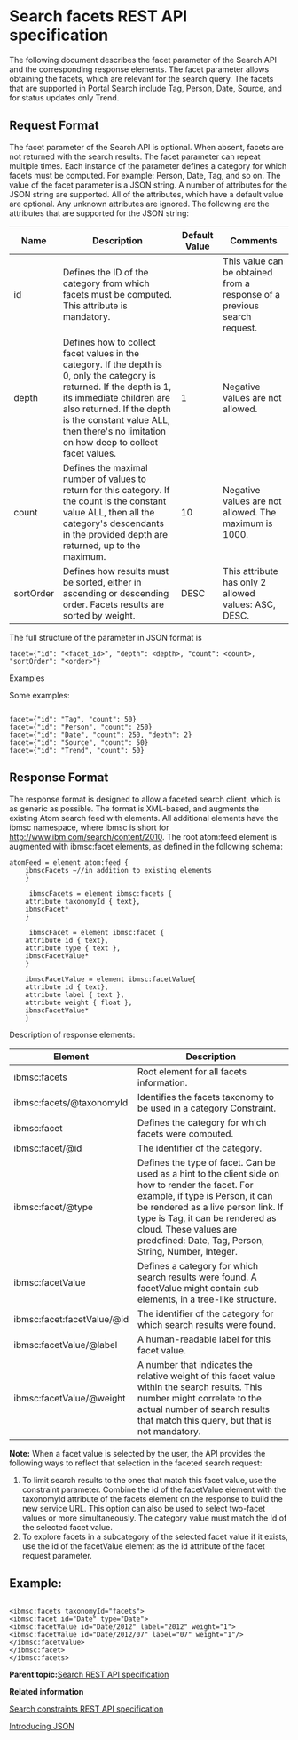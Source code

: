 # Search facets REST API specification

The following document describes the facet parameter of the Search API and the corresponding response elements. The facet parameter allows obtaining the facets, which are relevant for the search query. The facets that are supported in Portal Search include Tag, Person, Date, Source, and for status updates only Trend.

## Request Format

The facet parameter of the Search API is optional. When absent, facets are not returned with the search results. The facet parameter can repeat multiple times. Each instance of the parameter defines a category for which facets must be computed. For example: Person, Date, Tag, and so on. The value of the facet parameter is a JSON string. A number of attributes for the JSON string are supported. All of the attributes, which have a default value are optional. Any unknown attributes are ignored. The following are the attributes that are supported for the JSON string:

|Name|Description|Default Value|Comments|
|----|-----------|-------------|--------|
|id|Defines the ID of the category from which facets must be computed. This attribute is mandatory.| |This value can be obtained from a response of a previous search request.|
|depth|Defines how to collect facet values in the category. If the depth is 0, only the category is returned. If the depth is 1, its immediate children are also returned. If the depth is the constant value ALL, then there's no limitation on how deep to collect facet values.|1|Negative values are not allowed.|
|count|Defines the maximal number of values to return for this category. If the count is the constant value ALL, then all the category's descendants in the provided depth are returned, up to the maximum.|10|Negative values are not allowed. The maximum is 1000.|
|sortOrder|Defines how results must be sorted, either in ascending or descending order. Facets results are sorted by weight.|DESC|This attribute has only 2 allowed values: ASC, DESC.|

The full structure of the parameter in JSON format is

```
facet={"id": "<facet_id>", "depth": <depth>, "count": <count>, "sortOrder": "<order>"}
```

Examples

Some examples:

```

facet={"id": "Tag", "count": 50}
facet={"id": "Person", "count": 250}
facet={"id": "Date", "count": 250, "depth": 2}
facet={"id": "Source", "count": 50}
facet={"id": "Trend", "count": 50}
```

## Response Format

The response format is designed to allow a faceted search client, which is as generic as possible. The format is XML-based, and augments the existing Atom search feed with elements. All additional elements have the ibmsc namespace, where ibmsc is short for http://www.ibm.com/search/content/2010. The root atom:feed element is augmented with ibmsc:facet elements, as defined in the following schema:

```
atomFeed = element atom:feed {
	ibmscFacets ~//in addition to existing elements
	}

	 ibmscFacets = element ibmsc:facets {
	attribute taxonomyId { text},
	ibmscFacet*
	}
	 
	 ibmscFacet = element ibmsc:facet {
	attribute id { text},
	attribute type { text },
	ibmscFacetValue*
	}
	
	ibmscFacetValue = element ibmsc:facetValue{
	attribute id { text},
	attribute label { text },
	attribute weight { float },
	ibmscFacetValue*
	}
```

Description of response elements:

|Element|Description|
|-------|-----------|
|ibmsc:facets|Root element for all facets information.|
|ibmsc:facets/@taxonomyId|Identifies the facets taxonomy to be used in a category Constraint.|
|ibmsc:facet|Defines the category for which facets were computed.|
|ibmsc:facet/@id|The identifier of the category.|
|ibmsc:facet/@type|Defines the type of facet. Can be used as a hint to the client side on how to render the facet. For example, if type is Person, it can be rendered as a live person link. If type is Tag, it can be rendered as cloud. These values are predefined: Date, Tag, Person, String, Number, Integer.|
|ibmsc:facetValue|Defines a category for which search results were found. A facetValue might contain sub elements, in a tree-like structure.|
|ibmsc:facet:facetValue/@id|The identifier of the category for which search results were found.|
|ibmsc:facetValue/@label|A human-readable label for this facet value.|
|ibmsc:facetValue/@weight|A number that indicates the relative weight of this facet value within the search results. This number might correlate to the actual number of search results that match this query, but that is not mandatory.|

**Note:** When a facet value is selected by the user, the API provides the following ways to reflect that selection in the faceted search request:

1.  To limit search results to the ones that match this facet value, use the constraint parameter. Combine the id of the facetValue element with the taxonomyId attribute of the facets element on the response to build the new service URL. This option can also be used to select two-facet values or more simultaneously. The category value must match the Id of the selected facet value.
2.  To explore facets in a subcategory of the selected facet value if it exists, use the id of the facetValue element as the id attribute of the facet request parameter.

## Example:

```

<ibmsc:facets taxonomyId="facets">
<ibmsc:facet id="Date" type="Date">
<ibmsc:facetValue id="Date/2012" label="2012" weight="1">
<ibmsc:facetValue id="Date/2012/07" label="07" weight="1"/>
</ibmsc:facetValue>
</ibmsc:facet>
</ibmsc:facets>
```

**Parent topic:**[Search REST API specification](../search-rest-api/search.md)

**Related information**  


[Search constraints REST API specification](../search-rest-api/constraints-spec.md)

[Introducing JSON](https://www.json.org/json-en.html)

